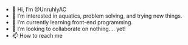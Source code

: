 - 👋 Hi, I’m @UnruhlyAC
- 👀 I’m interested in aquatics, problem solving, and trying new things.
- 🌱 I’m currently learning front-end programming.
- 💞️ I’m looking to collaborate on nothing.... yet!
- 📫 How to reach me 

<!---
UnruhlyAC/UnruhlyAC is a ✨ special ✨ repository because its `README.md` (this file) appears on your GitHub profile.
You can click the Preview link to take a look at your changes.
--->
